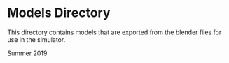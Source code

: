 # Models Directory

This directory contains models that are exported from the blender files for use in the simulator.  

Summer 2019